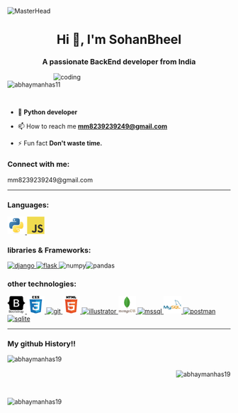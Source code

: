 ![MasterHead](https://media4.giphy.com/media/f3iwJFOVOwuy7K6FFw/giphy.gif?cid=ecf05e47cxatws0o6ap28qplxwlnu2j4zg1fdbcxmyc9go9f&rid=giphy.gif&ct=g)
<h1 align="center">Hi 👋, I'm SohanBheel</h1>
<h3 align="center">A passionate BackEnd developer from India</h3>
<img align="right" alt="coding" width="400" src="https://media1.giphy.com/media/VTtANKl0beDFQRLDTh/giphy.gif?cid=ecf05e47zifdvlxuu402n6rj6s6cv3u5rz8fkcq30foffw00&rid=giphy.gif&ct=g">

<p align="left"> <img src="https://komarev.com/ghpvc/?username=abhaymanhas11&label=Profile%20views&color=0e75b6&style=flat" alt="abhaymanhas11" /> </p>

<p align="left"> <a href="https://twitter.com/" target="blank"><img src="https://img.shields.io/twitter/follow/?logo=twitter&style=for-the-badge" alt="" /></a> </p>

- 🌱   **Python developer**

- 📫 How to reach me **mm8239239249@gmail.com**

- ⚡ Fun fact **Don't waste time.**

<h3 align="left">Connect with me:</h3>
<p align="left">mm8239239249@gmail.com
</p>
<hr>
<h3 align="left">Languages:</h3>
<a href="https://www.python.org" target="_blank" rel="noreferrer"> <img src="https://raw.githubusercontent.com/devicons/devicon/master/icons/python/python-original.svg" alt="python" width="40" height="40"/> </a>  <a href="https://developer.mozilla.org/en-US/docs/Web/JavaScript" target="_blank" rel="noreferrer"> <img src="https://raw.githubusercontent.com/devicons/devicon/master/icons/javascript/javascript-original.svg" alt="javascript" width="40" height="40"/> </a>

<h3 align="left">libraries & Frameworks: </h3>
<p>
<a href="https://www.djangoproject.com/" target="_blank" rel="noreferrer"> <img src="https://cdn.worldvectorlogo.com/logos/django.svg" alt="django" width="40" height="40"/> </a> <a href="https://flask.palletsprojects.com/" target="_blank" rel="noreferrer"> <img src="https://www.vectorlogo.zone/logos/pocoo_flask/pocoo_flask-icon.svg" alt="flask" width="40" height="40"/> </a><img src="https://numpy.org/images/logo.svg" alt="numpy" width="40" height="40" ><img src="https://pandas.pydata.org/docs/_static/pandas.svg" alt="pandas" width="40" height="40" ></p>



<h3 align="left">other technologies: </h3>
<p align="left"> <a href="https://getbootstrap.com" target="_blank" rel="noreferrer"> <img src="https://raw.githubusercontent.com/devicons/devicon/master/icons/bootstrap/bootstrap-plain-wordmark.svg" alt="bootstrap" width="40" height="40"/> </a>
  <a href="https://www.w3schools.com/css/" target="_blank" rel="noreferrer"> <img src="https://raw.githubusercontent.com/devicons/devicon/master/icons/css3/css3-original-wordmark.svg" alt="css3" width="40" height="40"/> </a>  <a href="https://git-scm.com/" target="_blank" rel="noreferrer"> <img src="https://www.vectorlogo.zone/logos/git-scm/git-scm-icon.svg" alt="git" width="40" height="40"/> </a> <a href="https://www.w3.org/html/" target="_blank" rel="noreferrer"> <img src="https://raw.githubusercontent.com/devicons/devicon/master/icons/html5/html5-original-wordmark.svg" alt="html5" width="40" height="40"/> </a> <a href="https://www.adobe.com/in/products/illustrator.html" target="_blank" rel="noreferrer"> <img src="https://www.vectorlogo.zone/logos/adobe_illustrator/adobe_illustrator-icon.svg" alt="illustrator" width="40" height="40"/> </a>  <a href="https://www.mongodb.com/" target="_blank" rel="noreferrer"> <img src="https://raw.githubusercontent.com/devicons/devicon/master/icons/mongodb/mongodb-original-wordmark.svg" alt="mongodb" width="40" height="40"/> </a> <a href="https://www.microsoft.com/en-us/sql-server" target="_blank" rel="noreferrer"> <img src="https://www.svgrepo.com/show/303229/microsoft-sql-server-logo.svg" alt="mssql" width="40" height="40"/> </a> <a href="https://www.mysql.com/" target="_blank" rel="noreferrer"> <img src="https://raw.githubusercontent.com/devicons/devicon/master/icons/mysql/mysql-original-wordmark.svg" alt="mysql" width="40" height="40"/> </a> <a href="https://postman.com" target="_blank" rel="noreferrer"> <img src="https://www.vectorlogo.zone/logos/getpostman/getpostman-icon.svg" alt="postman" width="40" height="40"/> </a>  <a href="https://www.sqlite.org/" target="_blank" rel="noreferrer"> <img src="https://www.vectorlogo.zone/logos/sqlite/sqlite-icon.svg" alt="sqlite" width="40" height="40"/> </a> </p>
<hr>
<h3 align="left"> My github History!!</h3>
<p>&nbsp;<img align="left" src="https://github-readme-stats.vercel.app/api?username=abhaymanhas19&show_icons=true&locale=en" alt="abhaymanhas19" />
 <br><br/>
<img align="right" src="https://github-readme-stats.vercel.app/api/top-langs?username=abhaymanhas19&show_icons=true&locale=en&layout=compact" alt="abhaymanhas19" /></p><br/>
 <br>    
<p><img align="left" src="https://github-readme-streak-stats.herokuapp.com/?user=abhaymanhas19&" alt="abhaymanhas19" /></p>

